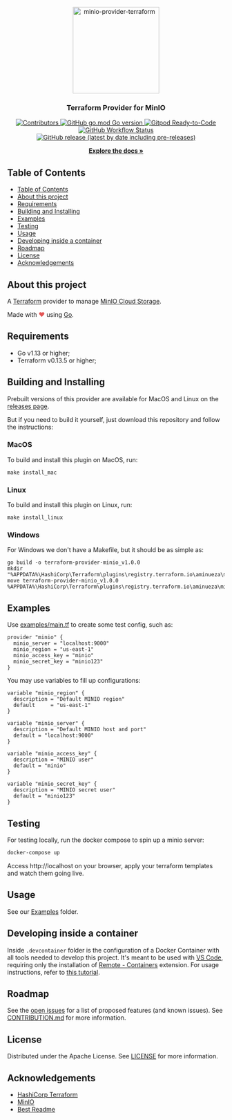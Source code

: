<p align="center">
  <a href="https://github.com/aminueza/terraform-provider-minio">
    <img src="https://i.imgur.com/yijdDec.png" alt="minio-provider-terraform" width="200">
  </a>
  <h3 align="center" style="font-weight: bold">Terraform Provider for MinIO</h3>
  <p align="center">
    <a href="https://github.com/aminueza/terraform-provider-minio/graphs/contributors">
      <img alt="Contributors" src="https://img.shields.io/github/contributors/aminueza/terraform-provider-minio">
    </a>
    <a href="https://golang.org/doc/devel/release.html">
      <img alt="GitHub go.mod Go version" src="https://img.shields.io/github/go-mod/go-version/aminueza/terraform-provider-minio">
    </a>
    <a href="https://gitpod.io/#https://github.com/aminueza/terraform-provider-minio">
      <img alt="Gitpod Ready-to-Code" src="https://img.shields.io/badge/Gitpod-Ready--to--Code-blue?logo=gitpod">
    </a>
    <a href="https://github.com/aminueza/terraform-provider-minio/actions?query=workflow%3A%22Terraform+Provider+CI%22">
      <img alt="GitHub Workflow Status" src="https://img.shields.io/github/workflow/status/aminueza/terraform-provider-minio/Terraform%20Provider%20CI">
    </a>
    <a href="https://github.com/aminueza/terraform-provider-minio/releases">
      <img alt="GitHub release (latest by date including pre-releases)" src="https://img.shields.io/github/v/release/aminueza/terraform-provider-minio?include_prereleases">
    </a>
  </p>
  <p align="center">
    <a href="https://github.com/aminueza/terraform-provider-minio/tree/master/docs"><strong>Explore the docs »</strong></a>
  </p>
</p>

## Table of Contents

- [Table of Contents](#table-of-contents)
- [About this project](#about-this-project)
- [Requirements](#requirements)
- [Building and Installing](#building-and-installing)
- [Examples](#examples)
- [Testing](#testing)
- [Usage](#usage)
- [Developing inside a container](#developing-inside-a-container)
- [Roadmap](#roadmap)
- [License](#license)
- [Acknowledgements](#acknowledgements)

## About this project

A [Terraform](https://www.terraform.io) provider to manage [MinIO Cloud Storage](https://min.io).

Made with <span style="color: #e25555;">&#9829;</span> using [Go](https://golang.org/).

## Requirements

- Go v1.13 or higher;
- Terraform v0.13.5 or higher;

## Building and Installing

Prebuilt versions of this provider are available for MacOS and Linux on the [releases page](https://github.com/aminueza/terraform-provider-minio/releases/latest).

But if you need to build it yourself, just download this repository and follow the instructions:

### MacOS

To build and install this plugin on MacOS, run:

```
make install_mac
```

### Linux

To build and install this plugin on Linux, run:

```
make install_linux
```

### Windows

For Windows we don't have a Makefile, but it should be as simple as:

```
go build -o terraform-provider-minio_v1.0.0
mkdir "%APPDATA%\HashiCorp\Terraform\plugins\registry.terraform.io\aminueza\minio\1.0.0\windows_amd64"
move terraform-provider-minio_v1.0.0 %APPDATA%\HashiCorp\Terraform\plugins\registry.terraform.io\aminueza\minio\1.0.0\windows_amd64
```

## Examples

Use [examples/main.tf](./examples/user/main.tf) to create some test config, such as:

```hcl
provider "minio" {
  minio_server = "localhost:9000"
  minio_region = "us-east-1"
  minio_access_key = "minio"
  minio_secret_key = "minio123"
}
```

You may use variables to fill up configurations:

```hcl
variable "minio_region" {
  description = "Default MINIO region"
  default     = "us-east-1"
}

variable "minio_server" {
  description = "Default MINIO host and port"
  default = "localhost:9000"
}

variable "minio_access_key" {
  description = "MINIO user"
  default = "minio"
}

variable "minio_secret_key" {
  description = "MINIO secret user"
  default = "minio123"
}
```

## Testing

For testing locally, run the docker compose to spin up a minio server:

```sh
docker-compose up
```

Access http://localhost on your browser, apply your terraform templates and watch them going live.

## Usage

See our [Examples](examples/) folder.

## Developing inside a container

Inside `.devcontainer` folder is the configuration of a Docker Container with all tools needed to develop this project. It's meant to be used with [VS Code](https://code.visualstudio.com), requiring only the installation of [Remote - Containers](https://marketplace.visualstudio.com/items?itemName=ms-vscode-remote.remote-containers) extension. For usage instructions, refer to [this tutorial](https://code.visualstudio.com/docs/remote/containers).

## Roadmap

See the [open issues](https://github.com/aminueza/terraform-provider-minio/issues) for a list of proposed features (and known issues). See [CONTRIBUTION.md](./docs/github/CONTRIBUTING.md) for more information.

## License

Distributed under the Apache License. See [LICENSE](./LICENSE) for more information.

## Acknowledgements

- [HashiCorp Terraform](https://www.hashicorp.com/products/terraform)
- [MinIO](https://min.io)
- [Best Readme](https://github.com/othneildrew/Best-README-Template)
